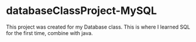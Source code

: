 # databaseClassProject-MySQL
This project was created for my Database class. This is where I learned SQL for the first time, combine with java.

